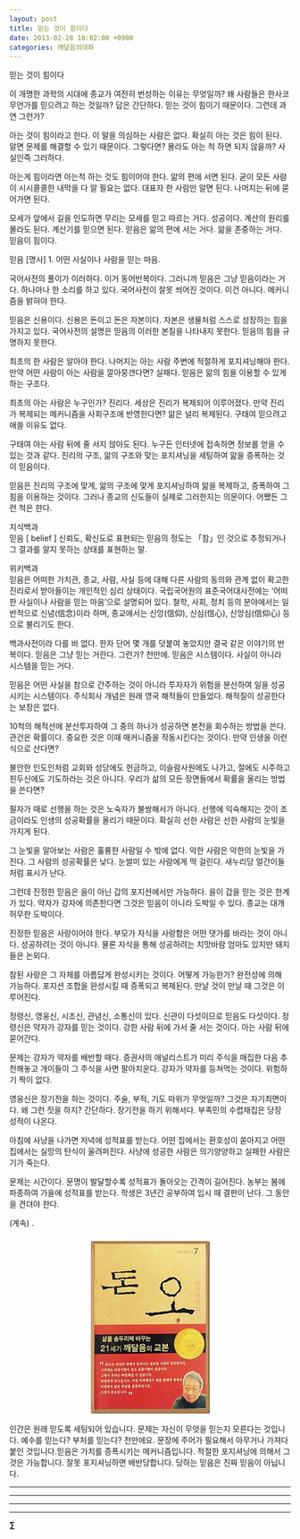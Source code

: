 ```yaml
---
layout: post
title: 믿는 것이 힘이다
date: 2013-02-28 18:02:00 +0900
categories: 깨달음의대화
---
```


  


믿는 것이 힘이다 


  


이 개명한 과학의 시대에 종교가 여전히 번성하는 이유는 무엇일까? 왜 사람들은 한사코 무언가를 믿으려고 하는 것일까? 답은 간단하다. 믿는 것이 힘이기 때문이다. 그런데 과연 그런가? 


  


아는 것이 힘이라고 한다. 이 말을 의심하는 사람은 없다. 확실히 아는 것은 힘이 된다. 알면 문제를 해결할 수 있기 때문이다. 그렇다면? 몰라도 아는 척 하면 되지 않을까? 사실인즉 그러하다. 


  


아는게 힘이라면 아는척 하는 것도 힘이어야 한다. 앎의 편에 서면 된다. 굳이 모든 사람이 시시콜콜한 내막을 다 알 필요는 없다. 대표자 한 사람만 알면 된다. 나머지는 뒤에 묻어가면 된다. 


  


모세가 앞에서 길을 인도하면 무리는 모세를 믿고 따르는 거다. 성공이다. 계산의 원리를 몰라도 된다. 계산기를 믿으면 된다. 믿음은 앎의 편에 서는 거다. 앎을 존중하는 거다. 믿음이 힘이다. 


  


믿음 [명사] 1. 어떤 사실이나 사람을 믿는 마음.


  


국어사전의 풀이가 이러하다. 이거 동어반복이다. 그러니까 믿음은 그냥 믿음이라는 거다. 하나마나 한 소리를 하고 있다. 국어사전이 잘못 씌어진 것이다. 이건 아니다. 메커니즘을 밝혀야 한다.


  


믿음은 신용이다. 신용은 돈이고 돈은 자본이다. 자본은 생물처럼 스스로 성장하는 힘을 가지고 있다. 국어사전의 설명은 믿음의 이러한 본질을 나타내지 못한다. 믿음의 힘을 규명하지 못한다.


  


최초의 한 사람은 알아야 한다. 나머지는 아는 사람 주변에 적절하게 포지셔닝해야 한다. 만약 어떤 사람이 아는 사람을 깔아뭉갠다면? 실패다. 믿음은 앎의 힘을 이용할 수 있게 하는 구조다.


  


최초의 아는 사람은 누구인가? 진리다. 세상은 진리가 복제되어 이루어졌다. 만약 진리가 복제되는 메커니즘을 사회구조에 반영한다면? 앎은 널리 복제된다. 구태여 믿으려고 애쓸 이유도 없다.


  


구태여 아는 사람 뒤에 줄 서지 않아도 된다. 누구든 인터넷에 접속하면 정보를 얻을 수 있는 것과 같다. 진리의 구조, 앎의 구조와 맞는 포지셔닝을 세팅하여 앎을 증폭하는 것이 믿음이다.


  


믿음은 진리의 구조에 맞게, 앎의 구조에 맞게 포지셔닝하여 앎을 복제하고, 증폭하여 그 힘을 이용하는 것이다. 그러나 종교의 신도들이 실제로 그러한지는 의문이다. 어쨌든 그런 척은 한다. 


  


지식백과  
믿음 [ belief ] 신뢰도, 확신도로 표현되는 믿음의 정도는 「참」인 것으로 추정되거나 그 결과를 알지 못하는 상태를 표현하는 말. 


  


위키백과   
믿음은 어떠한 가치관, 종교, 사람, 사실 등에 대해 다른 사람의 동의와 관계 없이 확고한 진리로서 받아들이는 개인적인 심리 상태이다. 국립국어원의 표준국어대사전에는 ‘어떠한 사실이나 사람을 믿는 마음’으로 설명되어 있다. 철학, 사회, 정치 등의 분야에서는 일반적으로 신념(信念)이라 하며, 종교에서는 신앙(信仰), 신심(信心), 신앙심(信仰心) 등으로 불리기도 한다. 


  


백과사전이라 다를 바 없다. 한자 단어 몇 개를 덧붙여 놓았지만 결국 같은 이야기의 반복이다. 믿음은 그냥 믿는 거란다. 그런가? 천만에. 믿음은 시스템이다. 사실이 아니라 시스템을 믿는 거다. 


  


믿음은 어떤 사실을 참으로 간주하는 것이 아니라 투자자가 위험을 분산하여 일을 성공시키는 시스템이다. 주식회사 개념은 원래 영국 해적들이 만들었다. 해적질이 성공한다는 보장은 없다.


  


10척의 해적선에 분산투자하여 그 중의 하나가 성공하면 본전을 회수하는 방법을 쓴다. 관건은 확률이다. 중요한 것은 이때 매커니즘을 작동시킨다는 것이다. 만약 인생을 이런 식으로 산다면?


  


불안한 인도인처럼 교회와 성당에도 헌금하고, 이슬람사원에도 나가고, 절에도 시주하고 힌두신에도 기도하라는 것은 아니다. 우리가 삶의 모든 장면들에서 확률을 올리는 방법을 쓴다면?


  


필자가 때로 선행을 하는 것은 노숙자가 불쌍해서가 아니다. 선행에 익숙해지는 것이 조금이라도 인생의 성공확률을 올리기 때문이다. 확실히 선한 사람은 선한 사람의 눈빛을 가지게 된다. 


  


그 눈빛을 알아보는 사람은 훌륭한 사람일 수 밖에 없다. 악한 사람은 악한의 눈빛을 가진다. 그 사람의 성공확률은 낮다. 눈썰미 있는 사람에게 딱 걸린다. 새누리당 얼간이들처럼 표시가 난다.


  


그런데 진정한 믿음은 을이 아닌 갑의 포지션에서만 가능하다. 을이 갑을 믿는 것은 한계가 있다. 약자가 강자에 의존한다면 그것은 믿음이 아니라 도박일 수 있다. 종교는 대개 허무한 도박이다.


  


진정한 믿음은 사랑이어야 한다. 부모가 자식을 사랑함은 어떤 댓가를 바라는 것이 아니다. 성공하려는 것이 아니다. 물론 자식을 통해 성공하려는 치맛바람 엄마도 있지만 돼지들은 논외다.


  


참된 사랑은 그 자체를 아름답게 완성시키는 것이다. 어떻게 가능한가? 완전성에 의해 가능하다. 포지션 조합을 완성시킬 때 증폭되고 복제된다. 만날 것이 만날 때 그것은 이루어진다. 


  


정령신, 영웅신, 시조신, 관념신, 소통신이 있다. 신관이 다섯이므로 믿음도 다섯이다. 정령신은 약자가 강자를 믿는 것이다. 강한 사람 뒤에 가서 줄 서는 것이다. 아는 사람 뒤에 묻어간다. 


  


문제는 강자가 약자를 배반할 때다. 증권사의 애널리스트가 미리 주식을 매집한 다음 추천해놓고 개미들이 그 주식을 사면 팔아치운다. 강자가 약자를 등쳐먹는 것이다. 위험하기 짝이 없다. 


  


영웅신은 장기전을 하는 것이다. 주술, 부적, 기도 따위가 무엇일까? 그것은 자기최면이다. 왜 그런 짓을 하지? 간단하다. 장기전을 하기 위해서다. 부족민의 수렵채집은 당장 성적이 나온다. 


  


아침에 사냥을 나가면 저녁에 성적표를 받는다. 어떤 집에서는 환호성이 쏟아지고 어떤 집에서는 실망의 탄식이 울려퍼진다. 사냥에 성공한 사람은 의기양양하고 실패한 사람은 기가 죽는다.


  


문제는 시간이다. 문명이 발달할수록 성적표가 돌아오는 간격이 길어진다. 농부는 봄에 파종하여 가을에 성적표를 받는다. 학생은 3년간 공부하여 입시 때 결판이 난다. 그 동안을 견뎌야 한다.


  


(계속) . 


  






 ###


  




<p align="center">
  <a href="?mid=DonOh"><img alt="345678.jpg" src="files/attach/images/198/727/315/55.JPG" /> <br /></a>
</p>

 인간은 원래 믿도록 세팅되어 있습니다. 문제는 자신이 무엇을 믿는지 모른다는 것입니다. 예수를 믿는다? 부처를 믿는다? 천만에요. 문장에 주어가 필요해서 아무거나 가져다 붙인 것입니다.믿음은 가치를 증폭시키는 메커니즘입니다. 적절한 포지셔닝에 의해서 그것은 가능합니다. 잘못 포지셔닝하면 배반당합니다. 당하는 믿음은 진짜 믿음이 아닙니다. 



****

****

****

****

**∑**